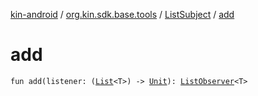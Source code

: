 [kin-android](../../index.md) / [org.kin.sdk.base.tools](../index.md) / [ListSubject](index.md) / [add](./add.md)

# add

`fun add(listener: (`[`List`](https://kotlinlang.org/api/latest/jvm/stdlib/kotlin.collections/-list/index.html)`<T>) -> `[`Unit`](https://kotlinlang.org/api/latest/jvm/stdlib/kotlin/-unit/index.html)`): `[`ListObserver`](../-list-observer/index.md)`<T>`